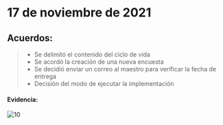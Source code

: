 # 17 de noviembre de 2021 
## Acuerdos: 
>- Se delimitó el contenido del ciclo de vida
>- Se acordó la creación de una nueva encuesta
>- Se decidió enviar un correo al maestro para verificar la fecha de entrega
>- Decisión del modo de ejecutar la implementación
#### Evidencia:
![10](https://user-images.githubusercontent.com/89328280/142351648-777c7bf9-5c99-4a49-8592-5025d5484eb7.jpeg)
